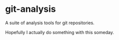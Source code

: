# git-analysis
A suite of analysis tools for git repositories.

Hopefully I actually do something with this someday.